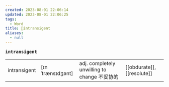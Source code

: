 ```yaml
---
created: 2023-08-01 22:06:14
updated: 2023-08-01 22:06:25
tags:
  - Word
title: 📖intransigent
aliases:
  - null
---
```


<pre><strong>intransigent</strong></pre>
|   |   |   |   |
|---|---|---|---|
|intransigent|[ɪnˈtrænsɪdʒənt]|adj. completely unwilling to change 不妥协的|[[obdurate]], [[resolute]]|